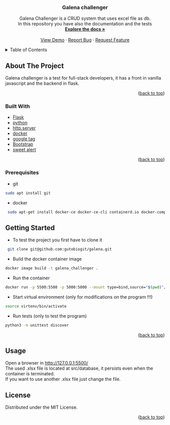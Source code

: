 <div id="top"></div>


<br />


<h3 align="center">Galena challenger</h3>

  <p align="center">
    Galena Challenger is a CRUD system that uses excel file as db.
  </br>
    In this repository you have also the documentation and the tests
    <br />
    <a href="https://github.com/gutobiogit/galena/tree/main/docs"><strong>Explore the docs »</strong></a>
    <br />
    <br />
    <a href="https://github.com/gutobiogit/galena">View Demo</a>
    ·
    <a href="https://github.com/gutobiogit/galena/issues">Report Bug</a>
    ·
    <a href="https://github.com/gutobiogit/galena/issues">Request Feature</a>
  </p>
</div>



<!-- TABLE OF CONTENTS -->
<details>
  <summary>Table of Contents</summary>
  <ol>
    <li>
      <a href="#about-the-project">About The Project</a>
      <ul>
        <li><a href="#built-with">Built With</a></li>
      </ul>
    </li>
    <li>
      <a href="#getting-started">Getting Started</a>
      <ul>
        <li><a href="#prerequisites">Prerequisites</a></li>
        <li><a href="#installation">Installation</a></li>
      </ul>
    </li>
    <li><a href="#usage">Usage</a></li>
    <li><a href="#license">License</a></li>
  </ol>
</details>



<!-- ABOUT THE PROJECT -->
## About The Project

Galena challenger is a test for full-stack developers, it has a front in vanilla javascript and the
backend in flask.

<p align="right">(<a href="#top">back to top</a>)</p>



### Built With

* [Flask](https://flask.palletsprojects.com/en/2.1.x/)
* [python](https://www.python.org/)
* [http.server](https://docs.python.org/3/library/http.server.html/)
* [docker](https://www.docker.com/)
* [google tag](https://tagmanager.google.com/)
* [Bootstrap](https://getbootstrap.com/)
* [sweet alert](https://sweetalert.js.org/guides/)

<p align="right">(<a href="#top">back to top</a>)</p>

### Prerequisites

* git
```sh
sudo apt install git
```

* docker
```sh
 sudo apt-get install docker-ce docker-ce-cli containerd.io docker-compose-plugin
```


<!-- GETTING STARTED -->
## Getting Started

* To test the project you first have to clone it
```sh
 git clone git@github.com:gutobiogit/galena.git
```

* Build the docker container image
```sh
docker image build -t galena_challenger .
```

* Run the container
```sh
docker run -p 5500:5500 -p 5000:5000 --mount type=bind,source="$(pwd)"/src/database,target=/app/src/database/ galena_challenger
```

* Start virtual environment (only for modifications on the program !!!)
```sh
source virtenv/bin/activate
```
* Run tests (only to test the program)
```sh
python3 -m unittest discover
```


<p align="right">(<a href="#top">back to top</a>)</p>



<!-- USAGE EXAMPLES -->
## Usage

Open a browser in http://127.0.0.1:5500/
<br>
The used .xlsx file is located at src/database, it persists even when the container is terminated.
<br>
If you want to use another .xlsx file just change the file.
<!-- LICENSE -->
## License

Distributed under the MIT License.

<p align="right">(<a href="#top">back to top</a>)</p>
